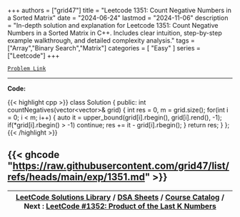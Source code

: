 
+++
authors = ["grid47"]
title = "Leetcode 1351: Count Negative Numbers in a Sorted Matrix"
date = "2024-06-24"
lastmod = "2024-11-06"
description = "In-depth solution and explanation for Leetcode 1351: Count Negative Numbers in a Sorted Matrix in C++. Includes clear intuition, step-by-step example walkthrough, and detailed complexity analysis."
tags = ["Array","Binary Search","Matrix"]
categories = [
    "Easy"
]
series = ["Leetcode"]
+++



[`Problem Link`](https://leetcode.com/problems/count-negative-numbers-in-a-sorted-matrix/description/)

---
**Code:**

{{< highlight cpp >}}
class Solution {
public:
    int countNegatives(vector<vector<int>>& grid) {
        int res = 0, m = grid.size();
        for(int i = 0; i < m; i++) {
            auto it = upper_bound(grid[i].rbegin(), grid[i].rend(), -1);
            if(*grid[i].rbegin() > -1) continue;
            res += it - grid[i].rbegin();
        }
        return res;
    }
};
{{< /highlight >}}

{{< ghcode "https://raw.githubusercontent.com/grid47/list/refs/heads/main/exp/1351.md" >}}
---

| [LeetCode Solutions Library](https://grid47.xyz/leetcode/) / [DSA Sheets](https://grid47.xyz/sheets/) / [Course Catalog](https://grid47.xyz/courses/) / Next : [LeetCode #1352: Product of the Last K Numbers](https://grid47.xyz/posts/leetcode-1352-product-of-the-last-k-numbers-solution/) |
| --- |
